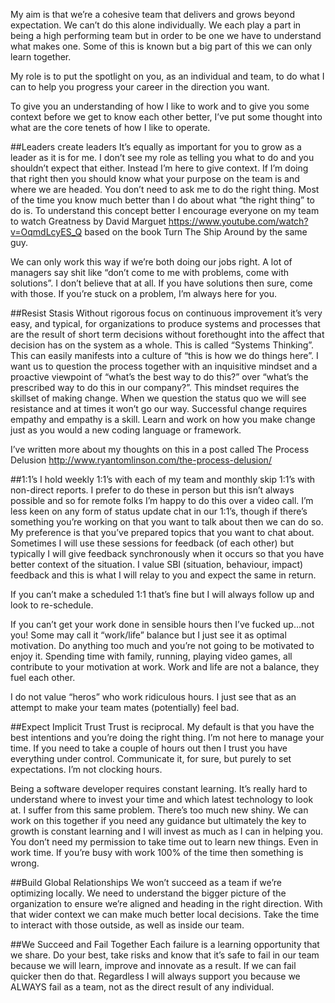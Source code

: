 My aim is that we’re a cohesive team that delivers and grows beyond expectation. We can’t do this alone individually. We each play a part in being a high performing team but in order to be one we have to understand what makes one. Some of this is known but a big part of this we can only learn together.

My role is to put the spotlight on you, as an individual and team, to do what I can to help you progress your career in the direction you want.

To give you an understanding of how I like to work and to give you some context before we get to know each other better, I’ve put some thought into what are the core tenets of how I like to operate.

##Leaders create leaders
It’s equally as important for you to grow as a leader as it is for me. I don’t see my role as telling you what to do and you shouldn’t expect that either. Instead I’m here to give context. If I’m doing that right then you should know what your purpose on the team is and where we are headed. You don’t need to ask me to do the right thing. Most of the time you know much better than I do about what “the right thing” to do is. To understand this concept better I encourage everyone on my team to watch Greatness by David Marguet https://www.youtube.com/watch?v=OqmdLcyES_Q based on the book Turn The Ship Around by the same guy.

We can only work this way if we’re both doing our jobs right. A lot of managers say shit like “don’t come to me with problems, come with solutions”. I don’t believe that at all. If you have solutions then sure, come with those. If you’re stuck on a problem, I’m always here for you.

##Resist Stasis
Without rigorous focus on continuous improvement it’s very easy, and typical, for organizations to produce systems and processes that are the result of short term decisions without forethought into the affect that decision has on the system as a whole. This is called “Systems Thinking”. This can easily manifests into a culture of “this is how we do things here”. I want us to question the process together with an inquisitive mindset and a proactive viewpoint of “what’s the best way to do this?” over “what’s the prescribed way to do this in our company?”.
This mindset requires the skillset of making change. When we question the status quo we will see resistance and at times it won’t go our way. Successful change requires empathy and empathy is a skill. Learn and work on how you make change just as you would a new coding language or framework.

I’ve written more about my thoughts on this in a post called The Process Delusion http://www.ryantomlinson.com/the-process-delusion/

##1:1’s
I hold weekly 1:1’s with each of my team and monthly skip 1:1’s with non-direct reports. I prefer to do these in person but this isn’t always possible and so for remote folks I’m happy to do this over a video call. I’m less keen on any form of status update chat in our 1:1’s, though if there’s something you’re working on that you want to talk about then we can do so. My preference is that you’ve prepared topics that you want to chat about. Sometimes I will use these sessions for feedback (of each other) but typically I will give feedback synchronously when it occurs so that you have better context of the situation. I value SBI (situation, behaviour, impact) feedback and this is what I will relay to you and expect the same in return.

If you can’t make a scheduled 1:1 that’s fine but I will always follow up and look to re-schedule.

If you can’t get your work done in sensible hours then I’ve fucked up…not you!
Some may call it “work/life” balance but I just see it as optimal motivation. Do anything too much and you’re not going to be motivated to enjoy it. Spending time with family, running, playing video games, all contribute to your motivation at work. Work and life are not a balance, they fuel each other.

I do not value “heros” who work ridiculous hours. I just see that as an attempt to make your team mates (potentially) feel bad.

##Expect Implicit Trust
Trust is reciprocal. My default is that you have the best intentions and you’re doing the right thing. I’m not here to manage your time. If you need to take a couple of hours out then I trust you have everything under control. Communicate it, for sure, but purely to set expectations. I’m not clocking hours.

Being a software developer requires constant learning. It’s really hard to understand where to invest your time and which latest technology to look at. I suffer from this same problem. There’s too much new shiny. We can work on this together if you need any guidance but ultimately the key to growth is constant learning and I will invest as much as I can in helping you. You don’t need my permission to take time out to learn new things. Even in work time. If you’re busy with work 100% of the time then something is wrong.

##Build Global Relationships
We won’t succeed as a team if we’re optimizing locally. We need to understand the bigger picture of the organization to ensure we’re aligned and heading in the right direction. With that wider context we can make much better local decisions. Take the time to interact with those outside, as well as inside our team.

##We Succeed and Fail Together
Each failure is a learning opportunity that we share. Do your best, take risks and know that it’s safe to fail in our team because we will learn, improve and innovate as a result. If we can fail quicker then do that. Regardless I will always support you because we ALWAYS fail as a team, not as the direct result of any individual.
